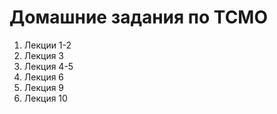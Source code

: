 # Домашние задания по ТСМО

1. Лекции 1-2
2. Лекция 3
3. Лекция 4-5
4. Лекция 6
5. Лекция 9
6. Лекция 10